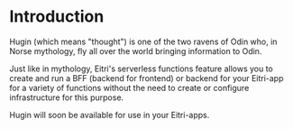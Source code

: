 # Introduction

Hugin (which means "thought") is one of the two ravens of Odin who, in Norse mythology, fly all over the world bringing information to Odin.

Just like in mythology, Eitri's serverless functions feature allows you to create and run a BFF (backend for frontend) or backend for your Eitri-app for a variety of functions without the need to create or configure infrastructure for this purpose.

Hugin will soon be available for use in your Eitri-apps.
